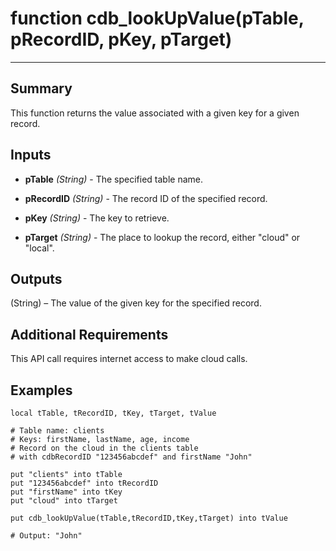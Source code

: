 # function cdb_lookUpValue(pTable, pRecordID, pKey, pTarget)
---
## Summary
This function returns the value associated with a given key for a given record.

## Inputs
* **pTable** *(String)* - The specified table name.

* **pRecordID** *(String)* - The record ID of the specified record.

* **pKey** *(String)* - The key to retrieve.

* **pTarget** *(String)* - The place to lookup the record, either "cloud" or "local".

## Outputs
(String) – The value of the given key for the specified record.

## Additional Requirements
This API call requires internet access to make cloud calls.

## Examples
```livecodeserver
local tTable, tRecordID, tKey, tTarget, tValue 

# Table name: clients
# Keys: firstName, lastName, age, income
# Record on the cloud in the clients table 
# with cdbRecordID "123456abcdef" and firstName "John"

put "clients" into tTable
put "123456abcdef" into tRecordID
put "firstName" into tKey
put "cloud" into tTarget
     
put cdb_lookUpValue(tTable,tRecordID,tKey,tTarget) into tValue

# Output: "John"
```